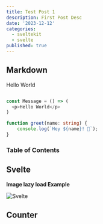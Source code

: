 ```yaml
---
title: Test Post 1
description: First Post Desc
date: '2023-12-12'
categories:
  - sveltekit
  - svelte
published: true
---
```


<script>
  import Counter from './counter.svelte';
</script>

## Markdown

Hello World

```ts

const Message = () => (
  <p>Hello World</p>
)

function greet(name: string) {
	console.log(`Hey ${name}! 👋`);
}

```

### Table of Contents

## Svelte

**Image lazy load Example**

![Svelte](favicon.png)

## Counter

<Counter />

